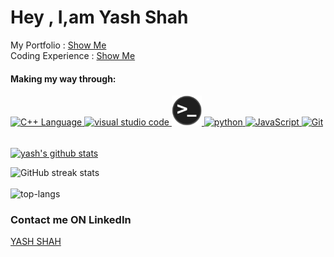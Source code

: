<h1> Hey , I,am Yash Shah</h1>
My Portfolio : <a href="https://yashshah935.netlify.app/" target="_blank">Show Me</a> 
<br/>
Coding Experience : <a href="https://linktr.ee/yashshah935" target="_blank">Show Me</a> 



<h4> Making my way through: </h4>
<p>
<a href="https://github.com/yashshah935">
<a href="https://github.com/yashshah935">
<img src="https://raw.githubusercontent.com/isocpp/logos/master/cpp_logo.png" alt="C++ Language" width="48" height="48"/>
</a>
 <a href="https://github.com/yashshah935">
<a href="https://github.com/yashshah935">
 <img alt="visual studio code" width="48" height="48" src="https://camo.githubusercontent.com/57f528d363944ba0c4151826973ce5dda859c2f9e9ada8798e22c677c180ead4/68747470733a2f2f696d672e69636f6e73382e636f6d2f666c75656e742f3234302f3030303030302f76697375616c2d73747564696f2d636f64652d323031392e706e67" data-canonical-src="https://img.icons8.com/fluent/240/000000/visual-studio-code-2019.png" style="width=48px;"/>
  </a>
  <a href="https://github.com/yashshah935">
<a href="https://github.com/yashshah935">
  <img alt="terminal" width="48" height=48 src="https://raw.githubusercontent.com/github/explore/80688e429a7d4ef2fca1e82350fe8e3517d3494d/topics/terminal/terminal.png" style="max-width: 48;">
   </a>
  <a href="https://github.com/yashshah935">
<a href="https://github.com/yashshah935">
  <img alt="python" width="48" height="48" src="https://camo.githubusercontent.com/fea5acac7226ad7d4cb97b7ddc9bca876c546e4c969d4125b76098e401cc4203/68747470733a2f2f696d672e69636f6e73382e636f6d2f636f6c6f722f3234302f3030303030302f707974686f6e2e706e67" data-canonical-src="https://img.icons8.com/color/240/000000/python.png" style="max-width: 48;"/>
   </a>

<a href="https://github.com/yashshah935">
<a href="https://github.com/yashshah935">
<img src="https://raw.githubusercontent.com/gist/rugvedkoshiya/1e72f4d6f832889fa45c9db52c7c6525/raw/9d7d33b2434d82dfe5e7749de93758cce3d485f9/javascript_48.svg" alt="JavaScript" width="48" height="48"/>
 </a>
<a href="https://github.com/yashshah935">
<a href="https://github.com/yashshah935">
<img src="https://raw.githubusercontent.com/gist/rugvedkoshiya/1e72f4d6f832889fa45c9db52c7c6525/raw/9d7d33b2434d82dfe5e7749de93758cce3d485f9/git_48.svg" alt="Git" width="48" height="48"/>
 </a>


</p>  
</a>
<br>
<a href="https://github.com/yashshah935">
<a href="https://github.com/yashshah935">
 <img align="center" src="https://github-readme-stats.vercel.app/api?username=yashshah935&show_icons=true&theme=dark&line_height=27" alt="yash's github stats"/>
</a>

![GitHub streak stats](https://github-readme-streak-stats.herokuapp.com/?user=chintan2212&theme=dark)
 <br/>
<br/> 
 ![top-langs](https://github-readme-stats.vercel.app/api/top-langs?username=Bhavik-Ardeshna&show_icons=true&title_color=fff&icon_color=79ff97&text_color=9f9f9f&bg_color=151515)

 <h3>Contact me ON LinkedIn</h3>
<div class="badge-base LI-profile-badge" data-locale="en_US" data-size="large" data-theme="dark" data-type="VERTICAL" data-vanity="yash-shah-9670bb1a0" data-version="v1"><a class="badge-base__link LI-simple-link" href="https://in.linkedin.com/in/yash-shah-9670bb1a0?trk=profile-badge">YASH SHAH</a></div>
              
<br/>
